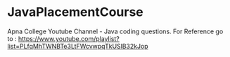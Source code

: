 # JavaPlacementCourse
Apna College Youtube Channel - Java coding questions.
For Reference go to : https://www.youtube.com/playlist?list=PLfqMhTWNBTe3LtFWcvwpqTkUSlB32kJop

